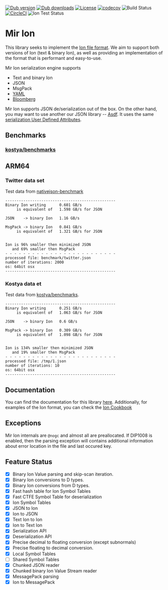 [![Dub version](https://img.shields.io/dub/v/mir-ion.svg)](http://code.dlang.org/packages/mir-ion)
[![Dub downloads](https://img.shields.io/dub/dt/mir-ion.svg)](http://code.dlang.org/packages/mir-ion)
[![License](https://img.shields.io/dub/l/mir-ion.svg)](http://code.dlang.org/packages/mir-ion)
[![codecov](https://codecov.io/gh/libmir/mir-ion/branch/master/graph/badge.svg?token=MF9yMpCZbO)](https://codecov.io/gh/libmir/mir-ion)
![Build Status](https://img.shields.io/github/workflow/status/libmir/mir-ion/CI)
[![CircleCI](https://circleci.com/gh/libmir/mir-ion/tree/master.svg?style=svg)](https://circleci.com/gh/libmir/mir-ion/tree/master)
![Ion Test Status](https://img.shields.io/github/workflow/status/libmir/mir-ion/Integration%20Testing/master?label=Ion%20Test%20Data)

# Mir Ion
This library seeks to implement the [Ion file format](http://amzn.github.io/ion-docs). We aim to support both versions of Ion (text & binary Ion), as well as providing an implementation of the format that is performant and easy-to-use.

Mir Ion serialization engine supports

 - Text and binary Ion
 - JSON
 - MsgPack
 - [YAML](https://github.com/libmir/mir-yaml)
 - [Bloomberg](https://github.com/libmir/mir-bloomberg)

Mir Ion supports JSON de/serialization out of the box. On the other hand, you may want to use another our JSON library -- [Asdf](https://github.com/libmir/mir-bloomberg). It uses the same [serialization User Defined Attributes](http://mir-algorithm.libmir.org/mir_serde.html). 

## Benchmarks

### [kostya/benchmarks](https://github.com/kostya/benchmarks#json)

## ARM64

###  Twitter data set

Test data from [nativejson-benchmark](https://github.com/miloyip/nativejson-benchmark/blob/master/data/twitter.json)

```
-------------------------------------------------
Binary Ion writing      0.601 GB/s
     is equivalent of   1.598 GB/s for JSON

JSON    -> binary Ion   1.16 GB/s

MsgPack -> binary Ion   0.841 GB/s
     is equivalent of   1.321 GB/s for JSON


Ion is 96% smaller then minimized JSON
   and 69% smaller then MsgPack
- - - - - - - - - - - - - - - - - - - - - - - - -
processed file: benchmark/twitter.json
number of iterations: 2000
os: 64bit osx
-------------------------------------------------
```

### Kostya data et

Test data from [kostya/benchmarks](https://github.com/kostya/benchmarks).

```
-------------------------------------------------
Binary Ion writing      0.251 GB/s
     is equivalent of   1.063 GB/s for JSON

JSON    -> binary Ion   0.6 GB/s

MsgPack -> binary Ion   0.309 GB/s
     is equivalent of   1.098 GB/s for JSON


Ion is 134% smaller then minimized JSON
   and 19% smaller then MsgPack
- - - - - - - - - - - - - - - - - - - - - - - - -
processed file: /tmp/1.json
number of iterations: 10
os: 64bit osx
-------------------------------------------------
```

## Documentation
You can find the documentation for this library [here](http://mir-ion.libmir.org/). 
Additionally, for examples of the Ion format, you can check the [Ion Cookbook](https://amzn.github.io/ion-docs/guides/cookbook.html)


## Exceptions
Mir Ion internals are `@nogc` and almost all are preallocated. If DIP1008 is enabled, then the parsing exception will contains additional information about error location in the file and last occured key.

## Feature Status

 - [x] Binary Ion Value parsing and skip-scan iteration.
 - [x] Binary Ion conversions to D types.
 - [x] Binary Ion conversions from D types.
 - [x] Fast hash table for Ion Symbol Tables
 - [x] Fast CTFE Symbol Table for deserialization
 - [x] Ion Symbol Tables
 - [x] JSON to Ion
 - [x] Ion to JSON
 - [x] Text Ion to Ion
 - [x] Ion to Text Ion
 - [x] Serialization API
 - [x] Deserialization API
 - [x] Precise decimal to floating conversion (except subnormals)
 - [x] Precise floating to decimal conversion.
 - [x] Local Symbol Tables
 - [ ] Shared Symbol Tables
 - [x] Chunked JSON reader
 - [x] Chunked binary Ion Value Stream reader
 - [x] MessagePack parsing
 - [x] Ion to MessagePack
